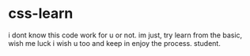 # css-learn
i dont know this code work for u or not.
im just, try learn from the basic, 
wish me luck i wish u too and keep in enjoy the process. student.
